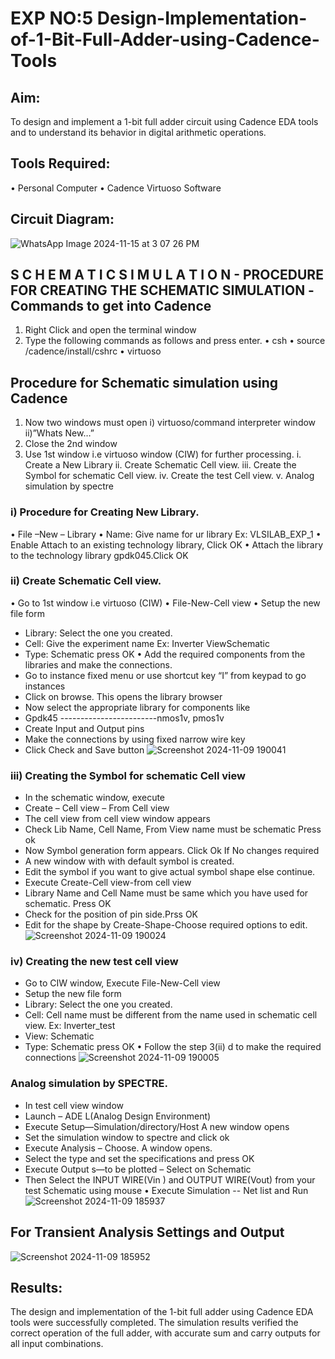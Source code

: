 # EXP NO:5  Design-Implementation-of-1-Bit-Full-Adder-using-Cadence-Tools

## Aim:
To design and implement a 1-bit full adder circuit using Cadence EDA tools and to understand its behavior in digital arithmetic operations.

## Tools Required:
•	Personal Computer
•	Cadence Virtuoso Software
## Circuit Diagram:
![WhatsApp Image 2024-11-15 at 3 07 26 PM](https://github.com/user-attachments/assets/fc5a5238-fdac-429a-948d-084698adbc43)

## S C H E M A T I C S I M U L A T I O N - PROCEDURE FOR CREATING THE SCHEMATIC SIMULATION -Commands to get into Cadence

1.	Right Click and open the terminal window
2.	Type the following commands as follows and press enter.
•	csh
•	source /cadence/install/cshrc
•	virtuoso 
## Procedure for Schematic simulation using Cadence

1.	Now two windows must open i) virtuoso/command interpreter window ii)”Whats New…”
2.	Close the 2nd window
3.	Use 1st window i.e virtuoso window (CIW) for further processing.
i.	Create a New Library
ii.	Create Schematic Cell view.
iii.	Create the Symbol for schematic Cell view.
iv.	Create the test Cell view.
v.	Analog simulation by spectre


### i)	Procedure for Creating New Library.
•	File –New – Library
•	Name: Give name for ur library Ex: VLSILAB_EXP_1
•	Enable Attach to an existing technology library, Click OK
•	Attach the library to the technology library gpdk045.Click OK
### ii)	Create Schematic Cell view.
•	Go to 1st window i.e virtuoso (CIW)
•	File-New-Cell view
•	Setup the new file form
+ Library: Select the one you created.
+	Cell: Give the experiment name Ex: Inverter ViewSchematic
+	Type: Schematic press OK
•	Add the required components from the libraries and make the connections.
+	Go to instance fixed menu or use shortcut key “I” from keypad to go instances
+	Click on browse. This opens the library browser
+	Now select the appropriate library for components like 
+ Gpdk45 ------------------------nmos1v, pmos1v
+	Create Input and Output pins
+	Make the connections by using fixed narrow wire key
+	Click Check and Save button
![Screenshot 2024-11-09 190041](https://github.com/user-attachments/assets/3a05383c-0443-47ef-99b2-dcdf6f23b89a)



 
### iii)	Creating the Symbol for schematic Cell view

+	In the schematic window, execute 
+	Create – Cell view – From Cell view
+	The cell view from cell view window appears
+	Check Lib Name, Cell Name, From View name must be schematic Press ok
+	Now Symbol generation form appears. Click Ok If No changes required
+	A new window with with default symbol is created.
+	Edit the symbol if you want to give actual symbol shape else continue.
+	Execute Create-Cell view-from cell view
+	Library Name and Cell Name must be same which you have used for schematic. Press OK
+	Check for the position of pin side.Prss OK
+	Edit for the shape by Create-Shape-Choose required options to edit.
![Screenshot 2024-11-09 190024](https://github.com/user-attachments/assets/fe17ceb8-6ed6-405e-8b20-c5306c98c026)



### iv)	Creating the new test cell view

+ Go to CIW window, Execute File-New-Cell view
+	Setup the new file form
+	Library: Select the one you created.
+	Cell: Cell name must be different from the name used in schematic cell view. Ex: Inverter_test
+	View: Schematic
+	Type: Schematic press OK
•	Follow the step 3(ii) d to make the required connections
![Screenshot 2024-11-09 190005](https://github.com/user-attachments/assets/ea18d52c-a4b9-4da9-9a2a-06f67152146c)



 
### Analog simulation by SPECTRE.
+	In test cell view window
+	Launch – ADE L(Analog Design Environment)
+	Execute Setup—Simulation/directory/Host A new window opens
+	Set the simulation window to spectre and click ok
+	Execute Analysis – Choose. A window opens.
+	Select the type and set the specifications and press OK
+	Execute Output s—to be plotted – Select on Schematic
+	Then Select the INPUT WIRE(Vin ) and OUTPUT WIRE(Vout) from your test Schematic using mouse
•	Execute Simulation -- Net list and Run
![Screenshot 2024-11-09 185937](https://github.com/user-attachments/assets/5be2d069-c614-4846-86c9-e8ec168ba7b2)

## For Transient Analysis Settings and Output
 ![Screenshot 2024-11-09 185952](https://github.com/user-attachments/assets/a3fb2842-a519-4e40-bfb6-f80eca2dc0ea)



 

## Results:
The design and implementation of the 1-bit full adder using Cadence EDA tools were successfully completed. The simulation results verified the correct operation of the full adder, with accurate sum and carry outputs for all input combinations.
